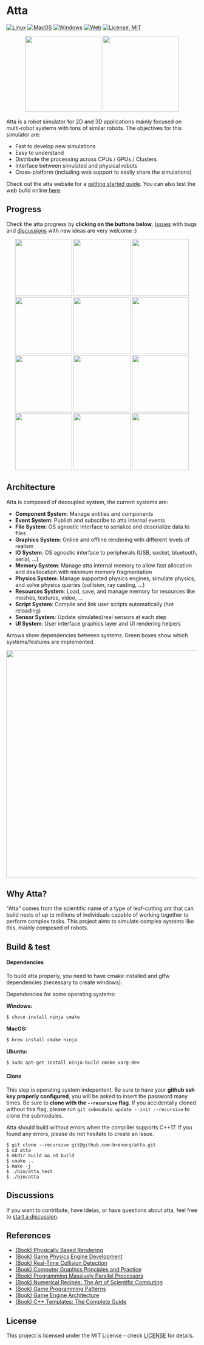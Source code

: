 # Atta

[![Linux](https://github.com/Brenocq/Atta/actions/workflows/linux.yml/badge.svg)](https://github.com/Brenocq/Atta/actions/workflows/linux.yml)
[![MacOS](https://github.com/Brenocq/Atta/actions/workflows/macos.yml/badge.svg)](https://github.com/Brenocq/Atta/actions/workflows/macos.yml)
[![Windows](https://github.com/Brenocq/Atta/actions/workflows/windows.yml/badge.svg)](https://github.com/Brenocq/Atta/actions/workflows/windows.yml)
[![Web](https://github.com/brenocq/atta/actions/workflows/web.yml/badge.svg)](https://github.com/brenocq/atta/actions/workflows/web.yml)
[![License: MIT](https://img.shields.io/badge/License-MIT-blue.svg)](LICENSE)

<p align="center">
 <img src="https://storage.googleapis.com/atta-images/evolution/2021-09-24.gif" height="200">
 <img src="https://storage.googleapis.com/atta-images/evolution/2021-09-08.gif" height="200">
</p>

Atta is a robot simulator for 2D and 3D applications mainly focused on multi-robot systems with tons of similar robots. The objectives for this simulator are:
  - Fast to develop new simulations
  - Easy to understand
  - Distribute the processing across CPUs / GPUs / Clusters
  - Interface between simulated and physical robots
  - Cross-platform (including web support to easily share the simulations)

Check out the atta website for a [getting started guide](https://atta.brenocq.com/docs). You can also test the web build online [here](https://atta.brenocq.com/build).

## Progress
Check the atta progress by **clicking on the buttons below**. [Issues](https://github.com/brenocq/atta/issues) with bugs and [discussions](https://github.com/brenocq/atta/discussions) with new ideas are very welcome :)

<p align="center">
 <a href="https://github.com/brenocq/atta/projects/8"><img src="https://storage.googleapis.com/atta-images/main/component_system_button_github_progress.png" height="150"></a>
 <a href="https://github.com/brenocq/atta/projects/13"><img src="https://storage.googleapis.com/atta-images/main/event_system_button_github_progress.png" height="150"></a>
 <a href="https://github.com/brenocq/atta/projects/14"><img src="https://storage.googleapis.com/atta-images/main/file_system_button_github_progress.png" height="150"></a>
 <a href="https://github.com/brenocq/atta/projects/16"><img src="https://storage.googleapis.com/atta-images/main/graphics_system_button_github_progress.png" height="150"></a>
 <a href="https://github.com/brenocq/atta/projects/17"><img src="https://storage.googleapis.com/atta-images/main/io_system_button_github_progress.png" height="150"></a>
 <a href="https://github.com/brenocq/atta/projects/15"><img src="https://storage.googleapis.com/atta-images/main/memory_system_button_github_progress.png" height="150"></a>
 <a href="https://github.com/brenocq/atta/projects/6"><img src="https://storage.googleapis.com/atta-images/main/physics_system_button_github_progress.png" height="150"></a>
 <a href="https://github.com/brenocq/atta/projects/12"><img src="https://storage.googleapis.com/atta-images/main/resource_system_button_github_progress.png" height="150"></a>
 <a href="https://github.com/brenocq/atta/projects/11"><img src="https://storage.googleapis.com/atta-images/main/script_system_button_github_progress.png" height="150"></a>
 <a href="https://github.com/brenocq/atta/projects/10"><img src="https://storage.googleapis.com/atta-images/main/sensor_system_button_github_progress.png" height="150"></a>
 <a href="https://github.com/brenocq/atta/projects/9"><img src="https://storage.googleapis.com/atta-images/main/ui_system_button_github_progress.png" height="150"></a>
 <a href="https://github.com/brenocq/atta/projects/18"><img src="https://storage.googleapis.com/atta-images/main/docs_button_github_progress.png" height="150"></a>
</p>

## Architecture
Atta is composed of decoupled system, the current systems are:

- **Component System**: Manage entities and components
- **Event System**: Publish and subscribe to atta internal events
- **File System**: OS agnostic interface to serialize and deserialize data to files
- **Graphics System**: Online and offline rendering with different levels of realism
- **IO System**:  OS agnostic interface to peripherals (USB, socket, bluetooth, serial, ...)
- **Memory System**: Manage atta internal memory to allow fast allocation and deallocation with minimum memory fragmentation
- **Physics System**: Manage supported physics engines, simulate physics, and solve physics queries (collision, ray casting, ...)
- **Resources System**: Load, save, and manage memory for resources like meshes, textures, video, ...
- **Script System**: Compile and link user scripts automatically (hot reloading)
- **Sensor System**: Update simulated/real sensors at each step
- **UI System**: User interface graphics layer and UI rendering helpers

Arrows show dependencies between systems. Green boxes show which systems/features are implemented.
<p align="center">
 <img src="https://storage.googleapis.com/atta-images/main/github_arch-2021-11-28.png" height="600">
</p>

## Why Atta?
"Atta" comes from the scientific name of a type of leaf-cutting ant that can build nests of up to millions of individuals capable of working together to perform complex tasks.
This project aims to simulate complex systems like this, mainly composed of robots.

## Build & test
#### Dependencies
To build atta properly, you need to have cmake installed and glfw dependencies (necessary to create windows).

Dependencies for some operating systems:

**Windows:**
```bash
$ choco install ninja cmake
```

**MacOS:**
```bash
$ brew install cmake ninja
```

**Ubuntu:**
```bash
$ sudo apt-get install ninja-build cmake xorg-dev
```

#### Clone
This step is operating system indepentent. Be sure to have your **github ssh key properly configured**, you will be asked to insert the password many times. Be sure to **clone with the `--recursive` flag**. If you accidentally cloned without this flag, please run `git submodule update --init --recursive` to clone the submodules.

Atta should build without errors when the compiller supports C++17.
If you found any errors, please do not hesitate to create an issue.

```
$ git clone --recursive git@github.com:brenocq/atta.git
$ cd atta
$ mkdir build && cd build
$ cmake ..
$ make -j
$ ./bin/atta_test
$ ./bin/atta
```

## Discussions
If you want to contribute, have ideias, or have questions about atta, feel free to [start a discussion](https://github.com/brenocq/atta/discussions).

## References
- [(Book) Physically Based Rendering](http://www.pbr-book.org/)
- [(Book) Game Physics Engine Development](https://www.amazon.com/Game-Physics-Engine-Development-Commercial-Grade/dp/0123819768)
- [(Book) Real-Time Collision Detection](https://www.amazon.com/Real-Time-Collision-Detection-Interactive-Technology/dp/1558607323)
- [(Book) Computer Graphics Principles and Practice](http://cgpp.net/about.xml)
- [(Book) Programming Massively Parallel Processors](https://www.amazon.com/Programming-Massively-Parallel-Processors-Hands/dp/0128119861)
- [(Book) Numerical Recipes: The Art of Scientific Computing](http://numerical.recipes/com/storefront.html)
- [(Book) Game Programming Patterns](https://gameprogrammingpatterns.com)
- [(Book) Game Engine Architecture](https://www.gameenginebook.com)
- [(Book) C++ Templates: The Complete Guide](http://www.tmplbook.com)

## License
This project is licensed under the MIT License - check [LICENSE](LICENSE) for details.
